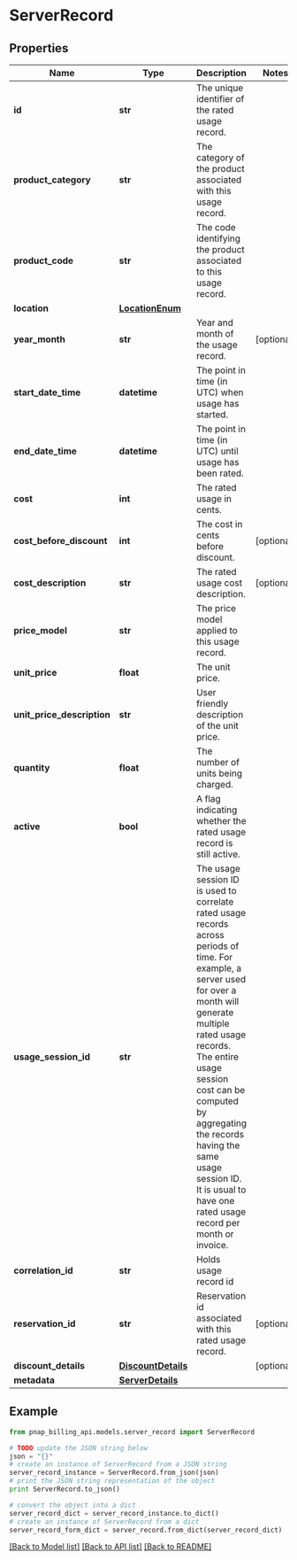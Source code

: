 # ServerRecord


## Properties

Name | Type | Description | Notes
------------ | ------------- | ------------- | -------------
**id** | **str** | The unique identifier of the rated usage record. | 
**product_category** | **str** | The category of the product associated with this usage record. | 
**product_code** | **str** | The code identifying the product associated to this usage record. | 
**location** | [**LocationEnum**](LocationEnum.md) |  | 
**year_month** | **str** | Year and month of the usage record. | [optional] 
**start_date_time** | **datetime** | The point in time (in UTC) when usage has started. | 
**end_date_time** | **datetime** | The point in time (in UTC) until usage has been rated. | 
**cost** | **int** | The rated usage in cents. | 
**cost_before_discount** | **int** | The cost in cents before discount. | [optional] 
**cost_description** | **str** | The rated usage cost description. | [optional] 
**price_model** | **str** | The price model applied to this usage record. | 
**unit_price** | **float** | The unit price. | 
**unit_price_description** | **str** | User friendly description of the unit price. | 
**quantity** | **float** | The number of units being charged. | 
**active** | **bool** | A flag indicating whether the rated usage record is still active. | 
**usage_session_id** | **str** | The usage session ID is used to correlate rated usage records across periods of time. For example, a server used for over a month will generate multiple rated usage records. The entire usage session cost can be computed by aggregating the records having the same usage session ID. It is usual to have one rated usage record per month or invoice. | 
**correlation_id** | **str** | Holds usage record id | 
**reservation_id** | **str** | Reservation id associated with this rated usage record. | [optional] 
**discount_details** | [**DiscountDetails**](DiscountDetails.md) |  | [optional] 
**metadata** | [**ServerDetails**](ServerDetails.md) |  | 

## Example

```python
from pnap_billing_api.models.server_record import ServerRecord

# TODO update the JSON string below
json = "{}"
# create an instance of ServerRecord from a JSON string
server_record_instance = ServerRecord.from_json(json)
# print the JSON string representation of the object
print ServerRecord.to_json()

# convert the object into a dict
server_record_dict = server_record_instance.to_dict()
# create an instance of ServerRecord from a dict
server_record_form_dict = server_record.from_dict(server_record_dict)
```
[[Back to Model list]](../README.md#documentation-for-models) [[Back to API list]](../README.md#documentation-for-api-endpoints) [[Back to README]](../README.md)


